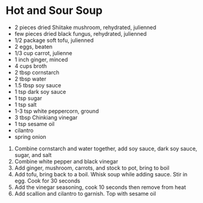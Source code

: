 # Hot and Sour Soup

* 2 pieces dried Shiitake mushroom, rehydrated, julienned
* few pieces dried black fungus, rehydrated, julienned
* 1/2 package soft tofu, julienned
* 2 eggs, beaten
* 1/3 cup carrot, julienne
* 1 inch ginger, minced
* 4 cups broth
* 2 tbsp cornstarch
* 2 tbsp water
* 1.5 tbsp soy sauce
* 1 tsp dark soy sauce
* 1 tsp sugar
* 1 tsp salt
* 1-3 tsp white peppercorn, ground
* 3 tbsp Chinkiang vinegar
* 1 tsp sesame oil
* cilantro
* spring onion

1. Combine cornstarch and water together, add soy sauce, dark soy sauce, sugar, and salt
1. Combine white pepper and black vinegar
1. Add ginger, mushroom, carrots, and stock to pot, bring to boil
1. Add tofu, bring back to a boil. Whisk soup while adding sauce. Stir in egg. Cook for 30 seconds
1. Add the vinegar seasoning, cook 10 seconds then remove from heat
1. Add scallion and cilantro to garnish. Top with sesame oil
